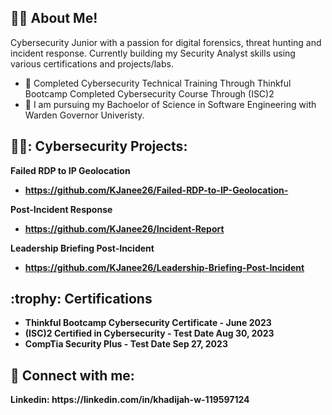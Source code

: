 
<h2> 👩‍💻 About Me!</h2>
Cybersecurity Junior with a passion for digital forensics, threat hunting and incident response. Currently building my Security Analyst skills using various certifications and projects/labs.

- :calendar: Completed Cybersecurity Technical Training Through Thinkful Bootcamp
             Completed Cybersecurity Course Through (ISC)2 
- :scroll: I am pursuing my Bachoelor of Science in Software Engineering with Warden Governor Univeristy.
<h2> 🕵️‍♀️: Cybersecurity Projects:</h2>
<b>Failed RDP to IP Geolocation
  
- <b> https://github.com/KJanee26/Failed-RDP-to-IP-Geolocation- </b>

<b>Post-Incident Response </b>

- <b> https://github.com/KJanee26/Incident-Report </b>

<b>Leadership Briefing Post-Incident </b>

- <b>https://github.com/KJanee26/Leadership-Briefing-Post-Incident </b>



<h2>:trophy: Certifications </h2>

- Thinkful Bootcamp Cybersecurity Certificate - June 2023
- (ISC)2 Certified in Cybersecurity - Test Date Aug 30, 2023
- CompTia Security Plus - Test Date Sep 27, 2023

<h2> 🤳 Connect with me:</h2>
Linkedin: https://linkedin.com/in/khadijah-w-119597124

<!--
**KJanee26/KJanee26** is a ✨ _special_ ✨ repository because its `README.md` (this file) appears on your GitHub profile.

Here are some ideas to get you started:
- 👯 I’m looking to collaborate on ...
- 🤔 I’m looking for help with ...
- 💬 Ask me about ...
- 📫 How to reach me: ...
- 😄 Pronouns: ...
- ⚡ Fun fact: ...
-->
